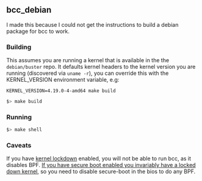 ## bcc_debian

I made this because I could not get the instructions to build a debian package
for bcc to work.

### Building

This assumes you are running a kernel that is available in the the
`debian/buster` repo. It defaults kernel headers to the kernel version you are
running (discovered via `uname -r`), you can override this with the
KERNEL_VERSION environment variable, e.g:

`KERNEL_VERSION=4.19.0-4-amd64 make build`

```bash
$> make build
```

### Running

```bash
$> make shell
```

### Caveats

If you have [kernel lockdown](https://lwn.net/Articles/750730/) enabled, you
will not be able to run bcc, as it disables BPF. [If you have secure boot enabled
you invariably have a locked down
kernel](https://mjg59.dreamwidth.org/50577.html), so you need to disable
secure-boot in the bios to do any BPF.
